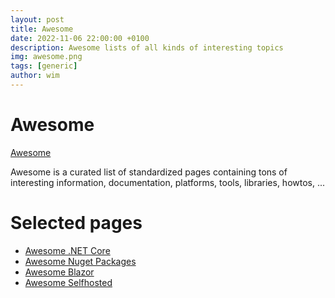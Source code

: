 ```yaml
---
layout: post
title: Awesome
date: 2022-11-06 22:00:00 +0100
description: Awesome lists of all kinds of interesting topics
img: awesome.png
tags: [generic]
author: wim
---
```


# Awesome

[Awesome](https://github.com/sindresorhus/awesome#contents)

Awesome is a curated list of standardized pages containing tons of interesting
information, documentation, platforms, tools, libraries, howtos, ...

# Selected pages

- [Awesome .NET Core](https://github.com/thangchung/awesome-dotnet-core#readme)
- [Awesome Nuget Packages](https://github.com/mjebrahimi/Awesome-Nuget-Packages#readme)
- [Awesome Blazor](https://github.com/AdrienTorris/awesome-blazor#readme)
- [Awesome Selfhosted](https://github.com/awesome-selfhosted/awesome-selfhosted#readme)
